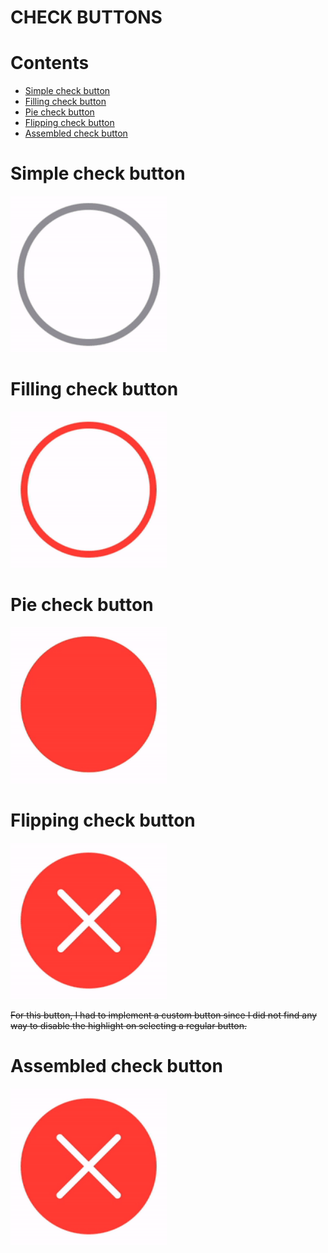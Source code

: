 # CHECK BUTTONS

# Contents

- [Simple check button](#simple-check-button)
- [Filling check button](#filling-check-button)
- [Pie check button](#pie-check-button)
- [Flipping check button](#flipping-check-button)
- [Assembled check button](#assembled-check-button)

# Simple check button
<img src="gif/simpleCheckButton.gif" width="250"/>

# Filling check button
<img src="gif/fillingCheckButton.gif" width="250"/>

# Pie check button
<img src="gif/pieCheckButton.gif" width="250"/>

# Flipping check button
<img src="gif/flippingCheckButton.gif" width="250"/>
<p><del>For this button, I had to implement a custom button since I did not find any way to disable the highlight on selecting a regular button.</del></p>

# Assembled check button
<img src="gif/assembledCheckButton.gif" width="250"/>
